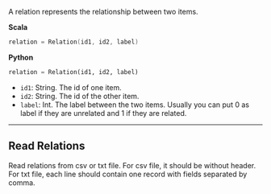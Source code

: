 A relation represents the relationship between two items.

**Scala**
```scala
relation = Relation(id1, id2, label)
```

**Python**
```python
relation = Relation(id1, id2, label)
```

* `id1`: String. The id of one item.
* `id2`: String. The id of the other item.
* `label`: Int. The label between the two items. Usually you can put 0 as label if they are unrelated and 1 if they are related.

---
## **Read Relations**
Read relations from csv or txt file.
For csv file, it should be without header.
For txt file, each line should contain one record with fields separated by comma.